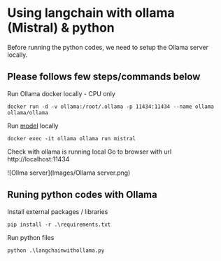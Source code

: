 # Using langchain with ollama (Mistral) & python 

Before running the python codes, we need to setup the Ollama server locally.

## Please follows few steps/commands below

Run Ollama docker locally - CPU only
```
docker run -d -v ollama:/root/.ollama -p 11434:11434 --name ollama ollama/ollama
```

Run [model](https://ollama.com/library) locally 
```
docker exec -it ollama ollama run mistral
```

Check with ollama is running local
Go to browser with url http://localhost:11434

![Ollma server](Images/Ollama server.png)

## Runing python codes with Ollama

Install external packages / libraries
```
pip install -r .\requirements.txt
```

Run python files
```
python .\langchainwithollama.py
```

